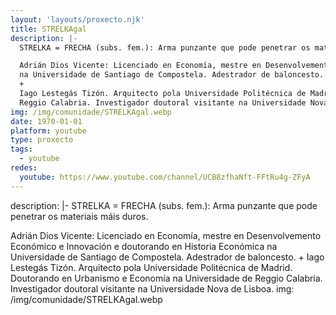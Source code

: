 ```yaml
---
layout: 'layouts/proxecto.njk'
title: STRELKAgal
description: |-
  STRELKA = FRECHA (subs. fem.): Arma punzante que pode penetrar os materiais máis duros.

  Adrián Dios Vicente: Licenciado en Economía, mestre en Desenvolvemento Económico e Innovación e doutorando en Historia Económica
  na Universidade de Santiago de Compostela. Adestrador de baloncesto.
  +
  Iago Lestegás Tizón. Arquitecto pola Universidade Politécnica de Madrid. Doutorando en Urbanismo e Economía na Universidade de
  Reggio Calabria. Investigador doutoral visitante na Universidade Nova de Lisboa.
img: /img/comunidade/STRELKAgal.webp
date: 1970-01-01
platform: youtube
type: proxecto
tags:
  - youtube
redes:
  youtube: https://www.youtube.com/channel/UCB8zfhaNft-FFtRu4g-ZFyA
---
```

description: |-
  STRELKA = FRECHA (subs. fem.): Arma punzante que pode penetrar os materiais máis duros.

  Adrián Dios Vicente: Licenciado en Economía, mestre en Desenvolvemento Económico e Innovación e doutorando en Historia Económica
  na Universidade de Santiago de Compostela. Adestrador de baloncesto.
  +
  Iago Lestegás Tizón. Arquitecto pola Universidade Politécnica de Madrid. Doutorando en Urbanismo e Economía na Universidade de
  Reggio Calabria. Investigador doutoral visitante na Universidade Nova de Lisboa.
img: /img/comunidade/STRELKAgal.webp
